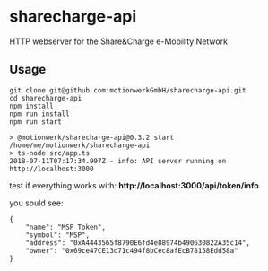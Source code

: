 # sharecharge-api
HTTP webserver for the Share&amp;Charge e-Mobility Network

## Usage

~~~~
git clone git@github.com:motionwerkGmbH/sharecharge-api.git
cd sharecharge-api
npm install
npm run install
npm run start

> @motionwerk/sharecharge-api@0.3.2 start /home/me/motionwerk/sharecharge-api
> ts-node src/app.ts
2018-07-11T07:17:34.997Z - info: API server running on http://localhost:3000

~~~~

test if everything works with: <strong>http://localhost:3000/api/token/info</strong>

you sould see:

~~~~
{
    "name": "MSP Token",
    "symbol": "MSP",
    "address": "0xA4443565f8790E6fd4e88974b490630822A35c14",
    "owner": "0x69ce47CE13d71c494f8bCec8afEcB78158Edd58a"
}
~~~~
